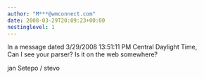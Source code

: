```yaml
---
author: "M***@wmconnect.com"
date: 2008-03-29T20:09:23+00:00
nestinglevel: 1
---
```

In a message dated 3/29/2008 13:51:11 PM Central Daylight Time,  
Can I see your parser? Is it on the web somewhere?  
  
jan Setepo / stevo </HTML>
